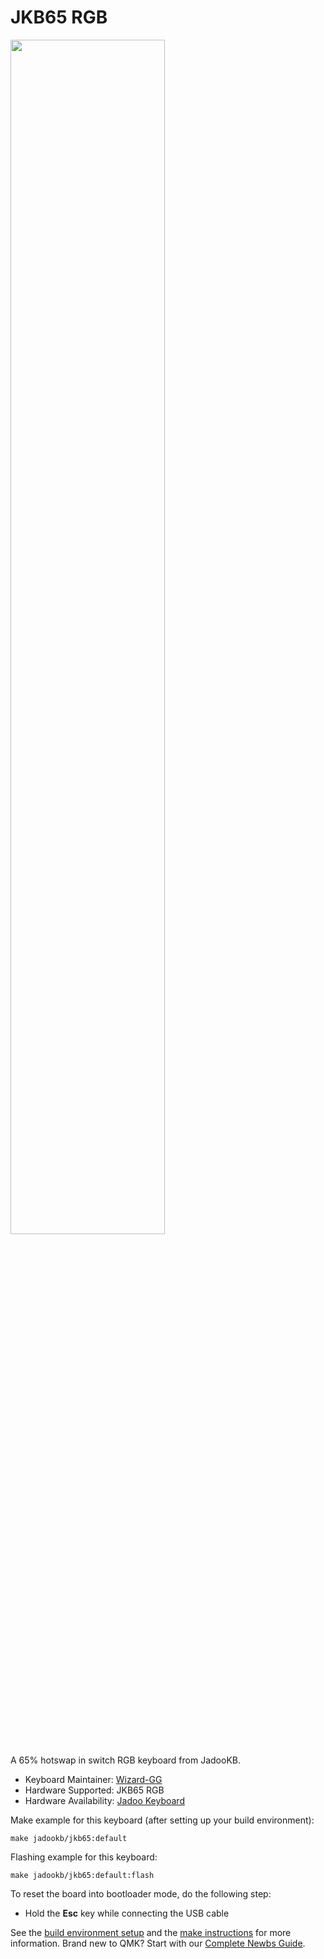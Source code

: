 # JKB65 RGB


‌<img src="https://jadookb.com/themes/custom-5125/JKB65.JPG" width="70%" height="70%" />

A 65% hotswap in switch RGB keyboard from JadooKB.

* Keyboard Maintainer: [Wizard-GG](https://github.com/wizard-gg)
* Hardware Supported: JKB65 RGB
* Hardware Availability: [Jadoo Keyboard](https://jadookb.com/jkb65)

Make example for this keyboard (after setting up your build environment):

    make jadookb/jkb65:default

Flashing example for this keyboard:

    make jadookb/jkb65:default:flash

To reset the board into bootloader mode, do the following step:

* Hold the **Esc** key while connecting the USB cable

See the [build environment setup](https://docs.qmk.fm/#/getting_started_build_tools) and the [make instructions](https://docs.qmk.fm/#/getting_started_make_guide) for more information. Brand new to QMK? Start with our [Complete Newbs Guide](https://docs.qmk.fm/#/newbs).
